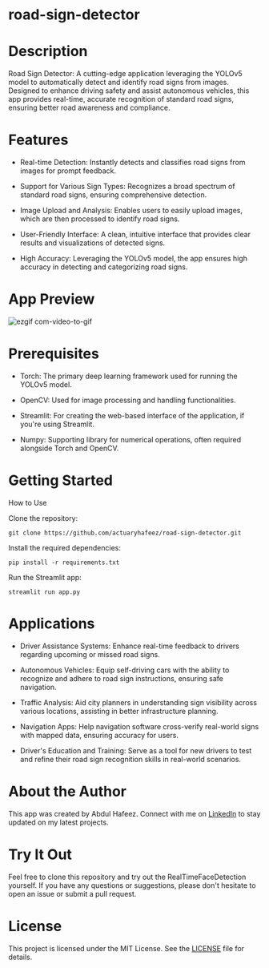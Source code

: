 # road-sign-detector

# Description
Road Sign Detector: A cutting-edge application leveraging the YOLOv5 model to automatically detect and identify road signs from images. Designed to enhance driving safety and assist autonomous vehicles, this app provides real-time, accurate recognition of standard road signs, ensuring better road awareness and compliance.

# Features
- Real-time Detection: Instantly detects and classifies road signs from images for prompt feedback.

- Support for Various Sign Types: Recognizes a broad spectrum of standard road signs, ensuring comprehensive detection.

- Image Upload and Analysis: Enables users to easily upload images, which are then processed to identify road signs.

- User-Friendly Interface: A clean, intuitive interface that provides clear results and visualizations of detected signs.

- High Accuracy: Leveraging the YOLOv5 model, the app ensures high accuracy in detecting and categorizing road signs.

# App Preview
![ezgif com-video-to-gif](https://github.com/actuaryhafeez/road-sign-detector/assets/55107467/67852aa0-d12e-4823-b325-cc0e3634db68)

# Prerequisites
- Torch: The primary deep learning framework used for running the YOLOv5 model.

- OpenCV: Used for image processing and handling functionalities.

- Streamlit: For creating the web-based interface of the application, if you're using Streamlit.

- Numpy: Supporting library for numerical operations, often required alongside Torch and OpenCV.

# Getting Started
 How to Use
 
Clone the repository:

    git clone https://github.com/actuaryhafeez/road-sign-detector.git

Install the required dependencies:

    pip install -r requirements.txt

Run the Streamlit app:

    streamlit run app.py

# Applications
- Driver Assistance Systems: Enhance real-time feedback to drivers regarding upcoming or missed road signs.

- Autonomous Vehicles: Equip self-driving cars with the ability to recognize and adhere to road sign instructions, ensuring safe navigation.

- Traffic Analysis: Aid city planners in understanding sign visibility across various locations, assisting in better infrastructure planning.

- Navigation Apps: Help navigation software cross-verify real-world signs with mapped data, ensuring accuracy for users.

- Driver's Education and Training: Serve as a tool for new drivers to test and refine their road sign recognition skills in real-world scenarios.

# About the Author

This app was created by Abdul Hafeez. Connect with me on [LinkedIn](https://www.linkedin.com/in/abdul-hafeez-ds/) to stay updated on my latest projects.

# Try It Out
Feel free to clone this repository and try out the RealTimeFaceDetection yourself. If you have any questions or suggestions, please don't hesitate to open an issue or submit a pull request.


# License

This project is licensed under the MIT License. See the [LICENSE](LICENSE) file for details.
